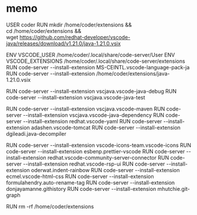 # memo

USER coder
RUN mkdir /home/coder/extensions && \
    cd /home/coder/extensions && \
    wget https://github.com/redhat-developer/vscode-java/releases/download/v1.21.0/java-1.21.0.vsix

ENV VSCODE_USER /home/coder/.local/share/code-server/User
ENV VSCODE_EXTENSIONS /home/coder/.local/share/code-server/extensions
RUN code-server --install-extension MS-CEINTL.vscode-language-pack-ja
RUN code-server --install-extension /home/coder/extensions/java-1.21.0.vsix

RUN code-server --install-extension vscjava.vscode-java-debug
RUN code-server --install-extension vscjava.vscode-java-test
                                   
RUN code-server --install-extension vscjava.vscode-maven
RUN code-server --install-extension vscjava.vscode-java-dependency
RUN code-server --install-extension redhat.vscode-yaml
RUN code-server --install-extension adashen.vscode-tomcat
RUN code-server --install-extension dgileadi.java-decompiler

RUN code-server --install-extension vscode-icons-team.vscode-icons
RUN code-server --install-extension esbenp.prettier-vscode
RUN code-server --install-extension redhat.vscode-community-server-connector
RUN code-server --install-extension redhat.vscode-rsp-ui
RUN code-server --install-extension oderwat.indent-rainbow
RUN code-server --install-extension ecmel.vscode-html-css
RUN code-server --install-extension formulahendry.auto-rename-tag
RUN code-server --install-extension donjayamanne.githistory
RUN code-server --install-extension mhutchie.git-graph

RUN rm -rf /home/coder/extensions
